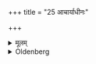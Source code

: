 +++
title = "25 आचार्याधीनः"

+++

<details><summary>मूलम्</summary>

आचार्याधीनः २५
</details>

<details><summary>Oldenberg</summary>

25. He is entirely addicted to his teacher.
</details>
